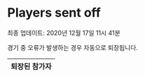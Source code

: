 # Players sent off
최종 업데이트: 2020년 12월 17일 11시 41분


경기 중 오류가 발생하는 경우 자동으로 퇴장됩니다.


| 퇴장된 참가자 |
|:---:|